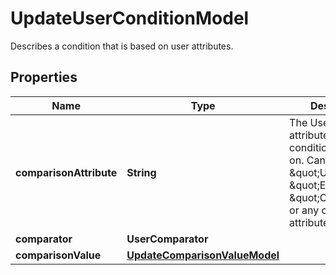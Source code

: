 

# UpdateUserConditionModel

Describes a condition that is based on user attributes.

## Properties

| Name | Type | Description | Notes |
|------------ | ------------- | ------------- | -------------|
|**comparisonAttribute** | **String** | The User Object attribute that the condition is based on. Can be \&quot;User ID\&quot;, \&quot;Email\&quot;, \&quot;Country\&quot; or any custom attribute. |  |
|**comparator** | **UserComparator** |  |  |
|**comparisonValue** | [**UpdateComparisonValueModel**](UpdateComparisonValueModel.md) |  |  |



